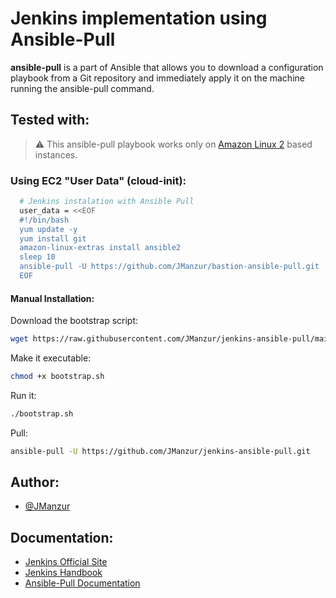 # Jenkins implementation using Ansible-Pull

**ansible-pull** is a part of Ansible that allows you to download a configuration playbook from a Git repository and immediately apply it on the machine running the ansible-pull command.

## Tested with: 

> ⚠️ This ansible-pull playbook works only on [Amazon Linux 2](https://aws.amazon.com/amazon-linux-2/?amazon-linux-whats-new.sort-by=item.additionalFields.postDateTime&amazon-linux-whats-new.sort-order=desc) based instances.

### Using EC2 "User Data" (cloud-init):

```bash
  # Jenkins instalation with Ansible Pull
  user_data = <<EOF
  #!/bin/bash
  yum update -y
  yum install git
  amazon-linux-extras install ansible2
  sleep 10
  ansible-pull -U https://github.com/JManzur/bastion-ansible-pull.git
  EOF
```

#### Manual Installation:

Download the bootstrap script:
```bash
wget https://raw.githubusercontent.com/JManzur/jenkins-ansible-pull/main/bootstrap.sh
```

Make it executable:
```bash
chmod +x bootstrap.sh
```

Run it:
```bash
./bootstrap.sh
```

Pull:
```bash
ansible-pull -U https://github.com/JManzur/jenkins-ansible-pull.git
```

## Author:

- [@JManzur](https://jmanzur.com.ar)

## Documentation:

- [Jenkins Official Site](https://www.jenkins.io/)
- [Jenkins Handbook](https://www.jenkins.io/doc/book/)
- [Ansible-Pull Documentation](https://docs.ansible.com/ansible/latest/cli/ansible-pull.html)